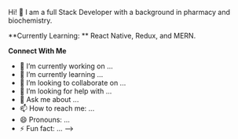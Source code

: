  Hi! 👋 
    I am a full Stack Developer with a background in pharmacy and biochemistry. 
    
   **Currently Learning: ** React Native, Redux, and MERN. 

   **Connect With Me** 



- 🔭 I’m currently working on ...
- 🌱 I’m currently learning ...
- 👯 I’m looking to collaborate on ...
- 🤔 I’m looking for help with ...
- 💬 Ask me about ...
- 📫 How to reach me: ...
- 😄 Pronouns: ...
- ⚡ Fun fact: ...
-->
